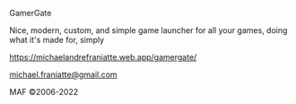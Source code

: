 
GamerGate

Nice, modern, custom, and simple game launcher for all your games, doing what it's made for, simply

https://michaelandrefraniatte.web.app/gamergate/

michael.franiatte@gmail.com

MAF ©2006-2022
